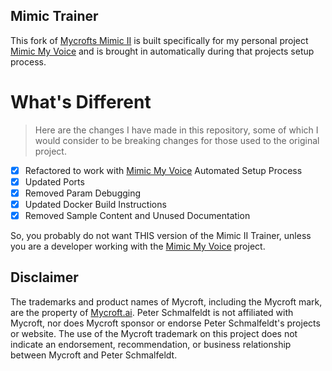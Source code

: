 Mimic Trainer
---

This fork of [Mycrofts Mimic II](https://github.com/MycroftAI/mimic2) is built specifically for my personal project [Mimic My Voice](https://github.com/manifestinteractive/mimic-my-voice) and is brought in automatically during that projects setup process.

What's Different
===

> Here are the changes I have made in this repository, some of which I would consider to be breaking changes for those used to the original project.

- [X] Refactored to work with [Mimic My Voice](https://github.com/manifestinteractive/mimic-my-voice) Automated Setup Process
- [X] Updated Ports
- [X] Removed Param Debugging
- [X] Updated Docker Build Instructions
- [X] Removed Sample Content and Unused Documentation

So, you probably do not want THIS version of the Mimic II Trainer, unless you are a developer working with the [Mimic My Voice](https://github.com/manifestinteractive/mimic-my-voice) project.

## Disclaimer

The trademarks and product names of Mycroft, including the Mycroft mark, are the property of [Mycroft.ai](https://mycroft.ai). Peter Schmalfeldt is not affiliated with Mycroft, nor does Mycroft sponsor or endorse Peter Schmalfeldt's projects or website. The use of the Mycroft trademark on this project does not indicate an endorsement, recommendation, or business relationship between Mycroft and Peter Schmalfeldt.

